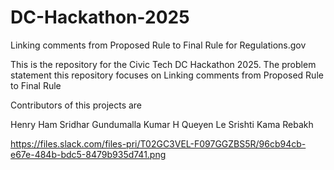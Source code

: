# DC-Hackathon-2025
Linking comments from Proposed Rule to Final Rule for Regulations.gov

This is the repository for the Civic Tech DC Hackathon 2025. The problem statement this repository focuses on Linking comments from Proposed Rule to Final Rule

Contributors of this projects are

Henry Ham
Sridhar Gundumalla
Kumar H
Queyen Le
Srishti Kama
Rebakh 

https://files.slack.com/files-pri/T02GC3VEL-F097GGZBS5R/96cb94cb-e67e-484b-bdc5-8479b935d741.png

